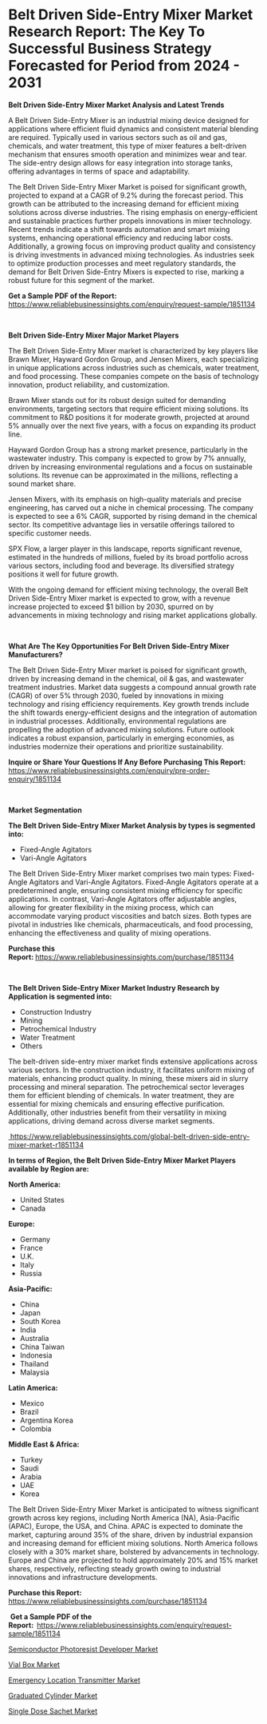 <p><h1>Belt Driven Side-Entry Mixer Market Research Report: The Key To Successful Business Strategy Forecasted for Period from 2024 - 2031</h1></p><p><strong>Belt Driven Side-Entry Mixer Market Analysis and Latest Trends</strong></p>
<p><p>A Belt Driven Side-Entry Mixer is an industrial mixing device designed for applications where efficient fluid dynamics and consistent material blending are required. Typically used in various sectors such as oil and gas, chemicals, and water treatment, this type of mixer features a belt-driven mechanism that ensures smooth operation and minimizes wear and tear. The side-entry design allows for easy integration into storage tanks, offering advantages in terms of space and adaptability.</p><p>The Belt Driven Side-Entry Mixer Market is poised for significant growth, projected to expand at a CAGR of 9.2% during the forecast period. This growth can be attributed to the increasing demand for efficient mixing solutions across diverse industries. The rising emphasis on energy-efficient and sustainable practices further propels innovations in mixer technology. Recent trends indicate a shift towards automation and smart mixing systems, enhancing operational efficiency and reducing labor costs. Additionally, a growing focus on improving product quality and consistency is driving investments in advanced mixing technologies. As industries seek to optimize production processes and meet regulatory standards, the demand for Belt Driven Side-Entry Mixers is expected to rise, marking a robust future for this segment of the market.</p></p>
<p><strong>Get a Sample PDF of the Report:&nbsp;</strong> <a href="https://www.reliablebusinessinsights.com/enquiry/request-sample/1851134?utm_campaign=1563&utm_medium=2&utm_source=Github&utm_content=ia&utm_term=18102024&utm_id=belt-driven-side-entry-mixer">https://www.reliablebusinessinsights.com/enquiry/request-sample/1851134</a></p>
<p>&nbsp;</p>
<p><strong>Belt Driven Side-Entry Mixer Major Market Players</strong></p>
<p><p>The Belt Driven Side-Entry Mixer market is characterized by key players like Brawn Mixer, Hayward Gordon Group, and Jensen Mixers, each specializing in unique applications across industries such as chemicals, water treatment, and food processing. These companies compete on the basis of technology innovation, product reliability, and customization.</p><p>Brawn Mixer stands out for its robust design suited for demanding environments, targeting sectors that require efficient mixing solutions. Its commitment to R&D positions it for moderate growth, projected at around 5% annually over the next five years, with a focus on expanding its product line.</p><p>Hayward Gordon Group has a strong market presence, particularly in the wastewater industry. This company is expected to grow by 7% annually, driven by increasing environmental regulations and a focus on sustainable solutions. Its revenue can be approximated in the millions, reflecting a sound market share.</p><p>Jensen Mixers, with its emphasis on high-quality materials and precise engineering, has carved out a niche in chemical processing. The company is expected to see a 6% CAGR, supported by rising demand in the chemical sector. Its competitive advantage lies in versatile offerings tailored to specific customer needs.</p><p>SPX Flow, a larger player in this landscape, reports significant revenue, estimated in the hundreds of millions, fueled by its broad portfolio across various sectors, including food and beverage. Its diversified strategy positions it well for future growth.</p><p>With the ongoing demand for efficient mixing technology, the overall Belt Driven Side-Entry Mixer market is expected to grow, with a revenue increase projected to exceed $1 billion by 2030, spurred on by advancements in mixing technology and rising market applications globally.</p></p>
<p>&nbsp;</p>
<p><strong>What Are The Key Opportunities For Belt Driven Side-Entry Mixer Manufacturers?</strong></p>
<p><p>The Belt Driven Side-Entry Mixer market is poised for significant growth, driven by increasing demand in the chemical, oil & gas, and wastewater treatment industries. Market data suggests a compound annual growth rate (CAGR) of over 5% through 2030, fueled by innovations in mixing technology and rising efficiency requirements. Key growth trends include the shift towards energy-efficient designs and the integration of automation in industrial processes. Additionally, environmental regulations are propelling the adoption of advanced mixing solutions. Future outlook indicates a robust expansion, particularly in emerging economies, as industries modernize their operations and prioritize sustainability.</p></p>
<p><strong>Inquire or Share Your Questions If Any Before Purchasing This Report:</strong> <a href="https://www.reliablebusinessinsights.com/enquiry/pre-order-enquiry/1851134?utm_campaign=1563&utm_medium=2&utm_source=Github&utm_content=ia&utm_term=18102024&utm_id=belt-driven-side-entry-mixer">https://www.reliablebusinessinsights.com/enquiry/pre-order-enquiry/1851134</a></p>
<p>&nbsp;</p>
<p><strong>Market Segmentation</strong></p>
<p><strong>The Belt Driven Side-Entry Mixer Market Analysis by types is segmented into:</strong></p>
<p><ul><li>Fixed-Angle Agitators</li><li>Vari-Angle Agitators</li></ul></p>
<p><p>The Belt Driven Side-Entry Mixer market comprises two main types: Fixed-Angle Agitators and Vari-Angle Agitators. Fixed-Angle Agitators operate at a predetermined angle, ensuring consistent mixing efficiency for specific applications. In contrast, Vari-Angle Agitators offer adjustable angles, allowing for greater flexibility in the mixing process, which can accommodate varying product viscosities and batch sizes. Both types are pivotal in industries like chemicals, pharmaceuticals, and food processing, enhancing the effectiveness and quality of mixing operations.</p></p>
<p><strong>Purchase this Report:&nbsp;</strong><a href="https://www.reliablebusinessinsights.com/purchase/1851134?utm_campaign=1563&utm_medium=2&utm_source=Github&utm_content=ia&utm_term=18102024&utm_id=belt-driven-side-entry-mixer">https://www.reliablebusinessinsights.com/purchase/1851134</a></p>
<p>&nbsp;</p>
<p><strong>The Belt Driven Side-Entry Mixer Market Industry Research by Application is segmented into:</strong></p>
<p><ul><li>Construction Industry</li><li>Mining</li><li>Petrochemical Industry</li><li>Water Treatment</li><li>Others</li></ul></p>
<p><p>The belt-driven side-entry mixer market finds extensive applications across various sectors. In the construction industry, it facilitates uniform mixing of materials, enhancing product quality. In mining, these mixers aid in slurry processing and mineral separation. The petrochemical sector leverages them for efficient blending of chemicals. In water treatment, they are essential for mixing chemicals and ensuring effective purification. Additionally, other industries benefit from their versatility in mixing applications, driving demand across diverse market segments.</p></p>
<p><a href="https://www.reliablebusinessinsights.com/global-belt-driven-side-entry-mixer-market-r1851134?utm_campaign=1563&utm_medium=2&utm_source=Github&utm_content=ia&utm_term=18102024&utm_id=belt-driven-side-entry-mixer">&nbsp;https://www.reliablebusinessinsights.com/global-belt-driven-side-entry-mixer-market-r1851134</a></p>
<p><strong>In terms of Region, the Belt Driven Side-Entry Mixer Market Players available by Region are:</strong></p>
<p>
    <p> <strong> North America: </strong>
        <ul>
            <li>United States</li>
            <li>Canada</li>
        </ul>
        </p> 
    <p> <strong> Europe: </strong>
        <ul>
            <li>Germany</li>
            <li>France</li>
            <li>U.K.</li>
            <li>Italy</li>
            <li>Russia</li>
        </ul>
        </p> 
    <p> <strong> Asia-Pacific: </strong>
        <ul>
            <li>China</li>
            <li>Japan</li>
            <li>South Korea</li>
            <li>India</li>
            <li>Australia</li>
            <li>China Taiwan</li>
            <li>Indonesia</li>
            <li>Thailand</li>
            <li>Malaysia</li>
        </ul>
        </p> 
    <p> <strong> Latin America: </strong>
        <ul>
            <li>Mexico</li>
            <li>Brazil</li>
            <li>Argentina Korea</li>
            <li>Colombia</li>
        </ul>
        </p> 
    <p> <strong> Middle East & Africa: </strong>
        <ul>
            <li>Turkey</li>
            <li>Saudi</li>
            <li>Arabia</li>
            <li>UAE</li>
            <li>Korea</li>
        </ul>
    </p>
    </p>
<p><p>The Belt Driven Side-Entry Mixer Market is anticipated to witness significant growth across key regions, including North America (NA), Asia-Pacific (APAC), Europe, the USA, and China. APAC is expected to dominate the market, capturing around 35% of the share, driven by industrial expansion and increasing demand for efficient mixing solutions. North America follows closely with a 30% market share, bolstered by advancements in technology. Europe and China are projected to hold approximately 20% and 15% market shares, respectively, reflecting steady growth owing to industrial innovations and infrastructure developments.</p></p>
<p><strong>Purchase this Report: </strong><a href="https://www.reliablebusinessinsights.com/purchase/1851134?utm_campaign=1563&utm_medium=2&utm_source=Github&utm_content=ia&utm_term=18102024&utm_id=belt-driven-side-entry-mixer">https://www.reliablebusinessinsights.com/purchase/1851134</a></p>
<p>&nbsp;<strong>Get a Sample PDF of the Report:&nbsp;&nbsp;</strong><a href="https://www.reliablebusinessinsights.com/enquiry/request-sample/1851134?utm_campaign=1563&utm_medium=2&utm_source=Github&utm_content=ia&utm_term=18102024&utm_id=belt-driven-side-entry-mixer">https://www.reliablebusinessinsights.com/enquiry/request-sample/1851134</a></p>
<p><strong></strong></p>
<p><p><a href="https://github.com/petbigbeepjn/Market-Research-Report-List-1/blob/main/semiconductor-photoresist-developer-market.md?utm_campaign=1563&utm_medium=2&utm_source=Github&utm_content=ia&utm_term=18102024&utm_id=belt-driven-side-entry-mixer">Semiconductor Photoresist Developer Market</a></p><p><a href="https://www.linkedin.com/pulse/deep-dive-vial-box-market-itstrends-segmentation-competitive-3qzoe?utm_campaign=1563&utm_medium=2&utm_source=Github&utm_content=ia&utm_term=18102024&utm_id=belt-driven-side-entry-mixer">Vial Box Market</a></p><p><a href="https://www.linkedin.com/pulse/emergency-location-transmitter-market-share-analysis-growth-zpppc?utm_campaign=1563&utm_medium=2&utm_source=Github&utm_content=ia&utm_term=18102024&utm_id=belt-driven-side-entry-mixer">Emergency Location Transmitter Market</a></p><p><a href="https://www.linkedin.com/pulse/global-graduated-cylinder-market-trends-insights-growth-opportunities-s3nae?utm_campaign=1563&utm_medium=2&utm_source=Github&utm_content=ia&utm_term=18102024&utm_id=belt-driven-side-entry-mixer">Graduated Cylinder Market</a></p><p><a href="https://www.linkedin.com/pulse/single-dose-sachet-market-indicators-size-regional-breakdown-bioqe?utm_campaign=1563&utm_medium=2&utm_source=Github&utm_content=ia&utm_term=18102024&utm_id=belt-driven-side-entry-mixer">Single Dose Sachet Market</a></p></p>